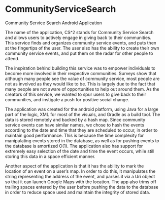 # CommunityServiceSearch
Community Service Search Android Application

The name of the application, CS^2 stands for Community Service Search and allows users to actively engage in giving back to their communities. This service finds and organizes community service events, and puts then at the fingertips of the user.  The user also has the ability to create their own community service events, and put them on the radar for other people to attend.

The inspiration behind building this service was to empower individuals to become more involved in their respective communities.  Surveys show that although many people see the value of community service, most people are not as involved as they would like to be.  This is largely due to the fact that many people are not aware of opportunities to help out around them.  As the creators of this service, we wanted to spur users to give back to their communities, and instigate a push for positive social change.

The application was created for the android platform, using Java for a large part of the logic, XML for most of the visuals, and Gradle as a build tool.  The data is stored remotely and backed by a hash map. Since community service events can have similar names, we chose to hash the events according to the date and time that they are scheduled to occur, in order to maintain good performance. This is because the time complexity for manipulating events stored in the database, as well as for pushing events to the database is amortized O(1). The application also has support for extremely easy selection of the date and time the event occurs, while still storing this data in a space efficient manner.

Another aspect of the application is that it has the ability to mark the location of an event on a user’s map. In order to do this, it manipulates the string representing the address of the event, and parses it via a Uri object so that it can launch Google Maps with the location.  The app also trims off trailing spaces entered by the user before pushing the data to the database in order to reduce space used and maintain the integrity of stored data.